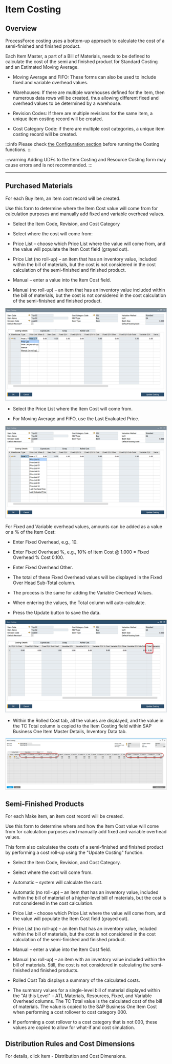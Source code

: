 # Item Costing

## Overview

ProcessForce costing uses a bottom-up approach to calculate the cost of a semi-finished and finished product.

Each Item Master, a part of a Bill of Materials, needs to be defined to calculate the cost of the semi and finished product for Standard Costing and an Estimated Moving Average.

- Moving Average and FIFO: These forms can also be used to include fixed and variable overhead values.

- Warehouses: If there are multiple warehouses defined for the item, then numerous data rows will be created, thus allowing different fixed and overhead values to be determined by a warehouse.

- Revision Codes: If there are multiple revisions for the same item, a unique item costing record will be created.

- Cost Category Code: if there are multiple cost categories, a unique item costing record will be created.

:::info
Please check [the Configuration section](./../configuration/configuration.md) before running the Costing functions.
:::

:::warning
Adding UDFs to the Item Costing and Resource Costing form may cause errors and is not recommended.
:::

---

## Purchased Materials

For each Buy item, an item cost record will be created.

Use this form to determine where the Item Cost value will come from for calculation purposes and manually add fixed and variable overhead values.

- Select the Item Code, Revision, and Cost Category

- Select where the cost will come from:

 - Price List – choose which Price List where the value will come from, and the value will populate the Item Cost field (grayed out).
 
 - Price List (no roll-up) – an item that has an inventory value, included within the bill of materials, but the cost is not considered in the cost calculation of the semi-finished and finished product.
   
 - Manual – enter a value into the Item Cost field.
   
 - Manual (no roll-up) – an item that has an inventory value included within the bill of materials, but the cost is not considered in the cost calculation of the semi-finished and finished product.

![Item Costing](./media/item-costing.png)

- Select the Price List where the Item Cost will come from.

- For Moving Average and FIFO, use the Last Evaluated Price.

![Item Costing Price List](./media/item-costing-price-list.png)

For Fixed and Variable overhead values, amounts can be added as a value or a % of the Item Cost:

- Enter Fixed Overhead, e.g., 10.

- Enter Fixed Overhead %, e.g., 10% of Item Cost @ 1.000 = Fixed Overhead % Cost 0.100.

- Enter Fixed Overhead Other.

- The total of these Fixed Overhead values will be displayed in the Fixed Over Head Sub-Total column.

- The process is the same for adding the Variable Overhead Values.

- When entering the values, the Total column will auto-calculate.

- Press the Update button to save the data.

![Item costing Total](./media/item-costing-total.png)

- Within the Rolled Cost tab, all the values are displayed, and the value in the TC Total column is copied to the Item Costing field within SAP Business One Item Master Details, Inventory Data tab.

![Item Costing Price Rolled Cost](./media/item-costing-price-rolled-cost.png)

## Semi-Finished Products

For each Make item, an item cost record will be created.

Use this form to determine where and how the Item Cost value will come from for calculation purposes and manually add fixed and variable overhead values.

This form also calculates the costs of a semi-finished and finished product by performing a cost roll-up using the "Update Costing" function.

- Select the Item Code, Revision, and Cost Category.

- Select where the cost will come from.

 - Automatic – system will calculate the cost.

 - Automatic (no roll-up) – an item that has an inventory value, included within the bill of material of a higher-level bill of materials, but the cost is not considered in the cost calculation.

 - Price List – choose which Price List where the value will come from, and the value will populate the Item Cost field (grayed out).

 - Price List (no roll-up) – an item that has an inventory value, included within the bill of materials, but the cost is not considered in the cost calculation of the semi-finished and finished product.

 - Manual – enter a value into the Item Cost field.

 - Manual (no roll-up) – an item with an inventory value included within the bill of materials. Still, the cost is not considered in calculating the semi-finished and finished products.

- Rolled Cost Tab displays a summary of the calculated costs.

- The summary values for a single-level bill of material displayed within the "At this Level" – ATL Materials, Resources, Fixed, and Variable Overhead columns. The TC Total value is the calculated cost of the bill of materials. The value is copied to the SAP Business One Item Cost when performing a cost rollover to cost category 000.

- If performing a cost rollover to a cost category that is not 000, these values are copied to allow for what-if and cost simulation.

## Distribution Rules and Cost Dimensions

For details, click Item - Distribution and Cost Dimensions.